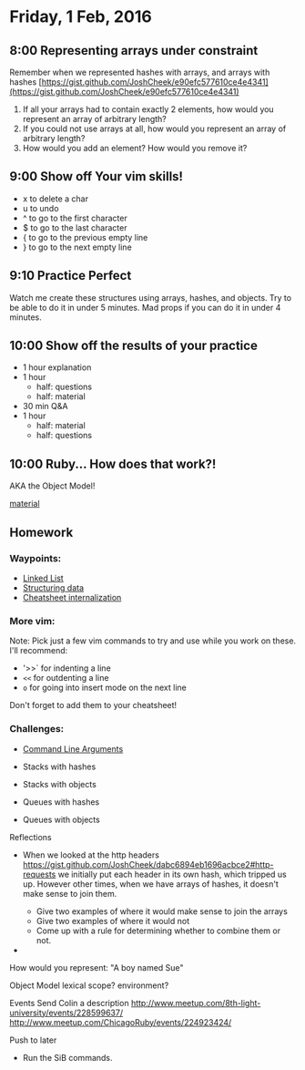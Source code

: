 Friday, 1 Feb, 2016
===================


8:00 Representing arrays under constraint
-----------------------------------------

Remember when we represented hashes with arrays, and arrays with hashes
[https://gist.github.com/JoshCheek/e90efc577610ce4e4341](https://gist.github.com/JoshCheek/e90efc577610ce4e4341)

1. If all your arrays had to contain exactly 2 elements, how would you represent an array of arbitrary length?
2. If you could not use arrays at all, how would you represent an array of arbitrary length?
3. How would you add an element? How would you remove it?


9:00 Show off Your vim skills!
------------------------------

* x to delete a char
* u to undo
* ^ to go to the first character
* $ to go to the last character
* { to go to the previous empty line
* } to go to the next empty line


9:10 Practice Perfect
---------------------

Watch me create these structures using arrays, hashes, and objects.
Try to be able to do it in under 5 minutes.
Mad props if you can do it in under 4 minutes.


10:00 Show off the results of your practice
-------------------------------------------

* 1 hour explanation
* 1 hour
  * half: questions
  * half: material
* 30 min Q&A
* 1 hour
  * half: material
  * half: questions



10:00 Ruby... How does that work?!
----------------------------------

AKA the Object Model!

[material](FIXME)


Homework
--------

### Waypoints:

* [Linked List](https://github.com/turingschool/waypoints/blob/master/waypoints/linked_lists.md)
* [Structuring data](https://github.com/turingschool/waypoints/blob/master/waypoints/structuring_data.md)
* [Cheatsheet internalization](https://github.com/turingschool/waypoints/blob/master/waypoints/core_structures.md)


### More vim:

Note: Pick just a few vim commands to try and use while you work on these.
I'll recommend:

* '>>` for indenting a line
* `<<` for outdenting a line
* `o` for going into insert mode on the next line

Don't forget to add them to your cheatsheet!


### Challenges:

* [Command Line Arguments](https://github.com/CodePlatoon/curriculum/blob/master/phase1/command-line-arguments-homework.md)
* Stacks with hashes
* Stacks with objects

* Queues with hashes
* Queues with objects



Reflections

* When we looked at the http headers
  https://gist.github.com/JoshCheek/dabc6894eb1696acbce2#http-requests
  we initially put each header in its own hash, which tripped us up.
  However other times, when we have arrays of hashes, it doesn't make sense to join them.
  * Give two examples of where it would make sense to join the arrays
  * Give two examples of where it would not
  * Come up with a rule for determining whether to combine them or not.

*

How would you represent:
  "A boy named Sue"

Object Model
  lexical scope?
  environment?

Events
  Send Colin a description
  http://www.meetup.com/8th-light-university/events/228599637/
  http://www.meetup.com/ChicagoRuby/events/224923424/


Push to later
* Run the SiB commands.
